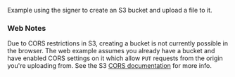 Example using the signer to create an S3 bucket and upload a file to it.

### Web Notes

Due to CORS restrictions in S3, creating a bucket is not currently possible in the browser. The web example assumes you already have a bucket and have enabled CORS settings on it which allow `PUT` requests from the origin you're uploading from. See the S3 [CORS documentation](https://docs.aws.amazon.com/AmazonS3/latest/userguide/cors.html) for more info.
